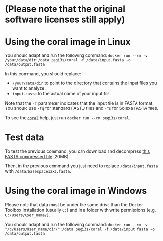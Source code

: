 # (Please note that the original software licenses still apply)

# Using the coral image in Linux
You should adapt and run the following command: `docker run --rm -v /your/data/dir:/data pegi3s/coral -f /data/input.fasta -o /data/output.fasta`

In this command, you should replace:
- `/your/data/dir` to point to the directory that contains the input files you want to analyze.
- `input.fasta` to the actual name of your input file.

Note that the `-f` parameter indicates that the input file is in FASTA format. You should use `-fq` for standard FASTQ files and `-fs` for Solexa FASTA files.

To see the [`coral`](https://www.cs.helsinki.fi/u/lmsalmel/coral/) help, just run `docker run --rm pegi3s/coral`.

# Test data
To test the previous command, you can download and decompress [this FASTA compressed file](https://www.cs.helsinki.fi/u/lmsalmel/coral/basespace12x3.fasta.zip) (20MB).

Then, in the previous command you just need to replace `/data/input.fasta` with `/data/basespace12x3.fasta`.

# Using the coral image in Windows

Please note that data must be under the same drive than the Docker Toolbox installation (usually `C:`) and in a folder with write permissions (e.g. `C:/Users/User_name/`).

You should adapt and run the following command: `docker run --rm -v "/c/Users/User_name/dir/":/data pegi3s/coral -f /data/input.fasta -o /data/output.fasta`

